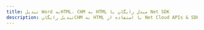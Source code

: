 ---title: تبدیل Word بهHTML، CHM به HTML مبدل رایگان یا Net SDKdescription: تبدیل رایگانCHM به HTML با استفاده از Net Cloud APIs & SDK. همچنین اسناد Microsoft Word و OpenOffice را در Cloud ایجاد، ویرایش و رندر کنید.---